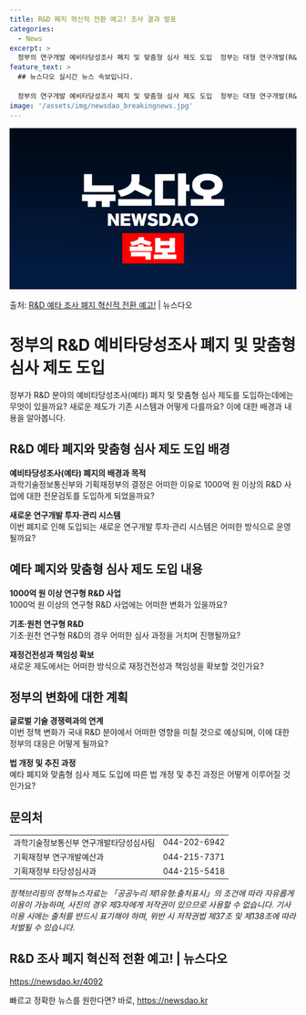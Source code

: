 ```yaml
---
title: R&D 폐지 혁신적 전환 예고! 조사 결과 발표
categories:
  - News
excerpt: >
  정부의 연구개발 예비타당성조사 폐지 및 맞춤형 심사 제도 도입  정부는 대형 연구개발(R&D) 사업에 대한 …
feature_text: >
  ## 뉴스다오 실시간 뉴스 속보입니다.

  정부의 연구개발 예비타당성조사 폐지 및 맞춤형 심사 제도 도입  정부는 대형 연구개발(R&D) 사업에 대한 …
image: '/assets/img/newsdao_breakingnews.jpg'
---
```


![뉴스다오 속보](/assets/img/newsdao_breakingnews.jpg)

<p>출처: <a href="https://newsdao.kr/4092" rel="dofollow">R&D 예타 조사 폐지 혁신적 전환 예고!</a> | 뉴스다오</p>

<h1>정부의 R&D 예비타당성조사 폐지 및 맞춤형 심사 제도 도입</h1>
<p data-ke-size="size16">정부가 R&D 분야의 예비타당성조사(예타) 폐지 및 맞춤형 심사 제도를 도입하는데에는 무엇이 있을까요? 새로운 제도가 기존 시스템과 어떻게 다를까요? 이에 대한 배경과 내용을 알아봅니다.</p>

<h2 data-ke-size="size26">R&D 예타 폐지와 맞춤형 심사 제도 도입 배경</h2>
<p><b>예비타당성조사(예타) 폐지의 배경과 목적</b><br>
과학기술정보통신부와 기획재정부의 결정은 어떠한 이유로 1000억 원 이상의 R&D 사업에 대한 전문검토를 도입하게 되었을까요?</p>

<p><b>새로운 연구개발 투자·관리 시스템</b><br>
이번 폐지로 인해 도입되는 새로운 연구개발 투자·관리 시스템은 어떠한 방식으로 운영될까요?</p>

<h2 data-ke-size="size26">예타 폐지와 맞춤형 심사 제도 도입 내용</h2>
<p><b>1000억 원 이상 연구형 R&D 사업</b><br>
1000억 원 이상의 연구형 R&D 사업에는 어떠한 변화가 있을까요?</p>

<p><b>기초·원천 연구형 R&D</b><br>
기초·원천 연구형 R&D의 경우 어떠한 심사 과정을 거치며 진행될까요?</p>

<p><b>재정건전성과 책임성 확보</b><br>
새로운 제도에서는 어떠한 방식으로 재정건전성과 책임성을 확보할 것인가요?</p>

<h2 data-ke-size="size26">정부의 변화에 대한 계획</h2>
<p><b>글로벌 기술 경쟁력과의 연계</b><br>
이번 정책 변화가 국내 R&D 분야에서 어떠한 영향을 미칠 것으로 예상되며, 이에 대한 정부의 대응은 어떻게 될까요?</p>

<p><b>법 개정 및 추진 과정</b><br>
예타 폐지와 맞춤형 심사 제도 도입에 따른 법 개정 및 추진 과정은 어떻게 이루어질 것인가요?</p>

<h2 data-ke-size="size26">문의처</h2>
<table>
	<tr>
		<td>과학기술정보통신부 연구개발타당성심사팀</td>
		<td>044-202-6942</td>
	</tr>
	<tr>
		<td>기획재정부 연구개발예산과</td>
		<td>044-215-7371</td>
	</tr>
	<tr>
		<td>기획재정부 타당성심사과</td>
		<td>044-215-5418</td>
	</tr>
</table>
<p><i>정책브리핑의 정책뉴스자료는 「공공누리 제1유형:출처표시」의 조건에 따라 자유롭게 이용이 가능하며, 사진의 경우 제3자에게 저작권이 있으므로 사용할 수 없습니다. 기사 이용 시에는 출처를 반드시 표기해야 하며, 위반 시 저작권법 제37조 및 제138조에 따라 처벌될 수 있습니다.</i></p>
<h2 data-ke-size="size26">R&D 조사 폐지 혁신적 전환 예고! | 뉴스다오</h2>
<p><a href="https://newsdao.kr/4092">https://newsdao.kr/4092</a></p> 

빠르고 정확한 뉴스를 원한다면? 바로, <a href="https://newsdao.kr" rel="dofollow">https://newsdao.kr</a>


